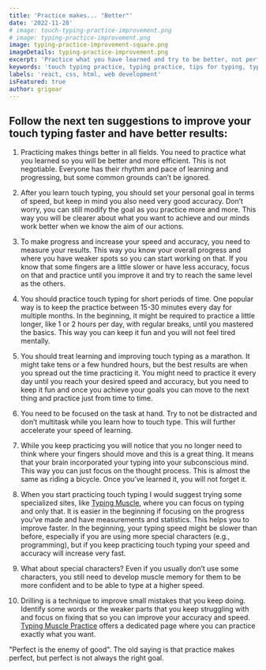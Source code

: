 ```yaml
---
title: 'Practice makes... "Better"'
date: '2022-11-28'
# image: touch-typing-practice-improvement.png
# image: typing-practice-improvement.png
image: typing-practice-improvement-square.png
imageDetails: typing-practice-improvement.png
excerpt: 'Practice what you have learned and try to be better, not perfect. Follow the next ten suggestions to improve your touch typing faster.'
keywords: 'touch typing practice, typing practice, tips for typing, typing tips, top ten typing tips'
labels: 'react, css, html, web development'
isFeatured: true
author: grigoar
---
```


## Follow the next ten suggestions to improve your touch typing faster and have better results:

1. Practicing makes things better in all fields. You need to practice what you learned so you will be better and more efficient. This is not negotiable. Everyone has their rhythm and pace of learning and progressing, but some common grounds can’t be ignored.

2. After you learn touch typing, you should set your personal goal in terms of speed, but keep in mind you also need very good accuracy. Don’t worry, you can still modify the goal as you practice more and more. This way you will be clearer about what you want to achieve and our minds work better when we know the aim of our actions.

3. To make progress and increase your speed and accuracy, you need to measure your results. This way you know your overall progress and where you have weaker spots so you can start working on that. If you know that some fingers are a little slower or have less accuracy, focus on that and practice until you improve it and try to reach the same level as the others.

4. You should practice touch typing for short periods of time. One popular way is to keep the practice between 15-30 minutes every day for multiple months. In the beginning, it might be required to practice a little longer, like 1 or 2 hours per day, with regular breaks, until you mastered the basics. This way you can keep it fun and you will not feel tired mentally.

5. You should treat learning and improving touch typing as a marathon. It might take tens or a few hundred hours, but the best results are when you spread out the time practicing it. You might need to practice it every day until you reach your desired speed and accuracy, but you need to keep it fun and once you achieve your goals you can move to the next thing and practice just from time to time.

6. You need to be focused on the task at hand. Try to not be distracted and don’t multitask while you learn how to touch type. This will further accelerate your speed of learning.

7. While you keep practicing you will notice that you no longer need to think where your fingers should move and this is a great thing. It means that your brain incorporated your typing into your subconscious mind. This way you can just focus on the thought process. This is almost the same as riding a bicycle. Once you’ve learned it, you will not forget it.

8. When you start practicing touch typing I would suggest trying some specialized sites, like [Typing Muscle](/), where you can focus on typing and only that. It is easier in the beginning if focusing on the progress you’ve made and have measurements and statistics. This helps you to improve faster. In the beginning, your typing speed might be slower than before, especially if you are using more special characters (e.g., programming), but if you keep practicing touch typing your speed and accuracy will increase very fast.

9. What about special characters? Even if you usually don’t use some characters, you still need to develop muscle memory for them to be more confident and to be able to type at a higher speed.

10. Drilling is a technique to improve small mistakes that you keep doing. Identify some words or the weaker parts that you keep struggling with and focus on fixing that so you can improve your accuracy and speed. [Typing Muscle Practice](/practice) offers a dedicated page where you can practice exactly what you want.

"Perfect is the enemy of good". The old saying is that practice makes perfect, but perfect is not always the right goal.
